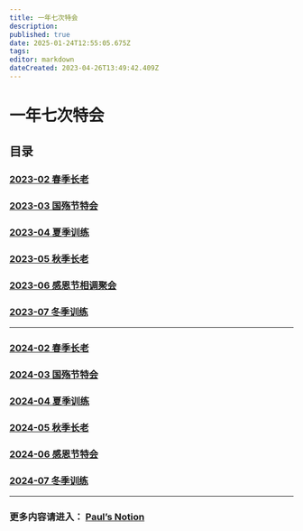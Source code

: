 ```yaml
---
title: 一年七次特会
description: 
published: true
date: 2025-01-24T12:55:05.675Z
tags: 
editor: markdown
dateCreated: 2023-04-26T13:49:42.409Z
---
```


# 一年七次特会
## 目录
### [2023-02 春季长老](/home/2023-02)
### [2023-03 国殇节特会](/home/2023-03)
### [2023-04 夏季训练](/home/2023-04)
### [2023-05 秋季长老](/home/2023-05)
### [2023-06 感恩节相调聚会](/home/2023-06)
### [2023-07 冬季训练](/home/2023-07)
---
### [2024-02 春季长老](/home/2024-02)
### [2024-03 国殇节特会](/home/2024-03)
### [2024-04 夏季训练](/home/2024-04)
### [2024-05 秋季长老](/home/2024-05)
### [2024-06 感恩节特会](/home/2024-06)
### [2024-07 冬季训练](/home/2024-07)
---

### 更多内容请进入： [Paul’s Notion](https://mygoodland.notion.site/Paul-s-NOTION-117eeafd285445828856f7d6be113607?pvs=4) 

<!-- Google tag (gtag.js) -->
<script async src="https://www.googletagmanager.com/gtag/js?id=G-1P8709Z16T"></script>
<script>
  window.dataLayer = window.dataLayer || [];
  function gtag(){dataLayer.push(arguments);}
  gtag('js', new Date());

  gtag('config', 'G-1P8709Z16T');
</script>